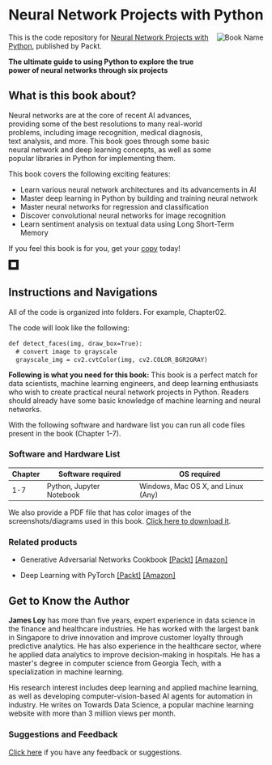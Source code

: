 # Neural Network Projects with Python

<a href="https://www.packtpub.com/big-data-and-business-intelligence/neural-network-projects-python?utm_source=github&utm_medium=repository"><img src="https://dz13w8afd47il.cloudfront.net/sites/default/files/imagecache/ppv4_main_book_cover/B10710.png" alt="Book Name" height="256px" align="right"></a>

This is the code repository for [Neural Network Projects with Python](https://www.packtpub.com/big-data-and-business-intelligence/neural-network-projects-python?utm_source=github&utm_medium=repository), published by Packt.

**The ultimate guide to using Python to explore the true power of neural networks through six projects**

## What is this book about?
Neural networks are at the core of recent AI advances, providing some of the best resolutions to many real-world problems, including image recognition, medical diagnosis, text analysis, and more. This book goes through some basic neural network and deep learning concepts, as well as some popular libraries in Python for implementing them.

This book covers the following exciting features: 
* Learn various neural network architectures and its advancements in AI
* Master deep learning in Python by building and training neural network
* Master neural networks for regression and classification
* Discover convolutional neural networks for image recognition
* Learn sentiment analysis on textual data using Long Short-Term Memory

If you feel this book is for you, get your [copy](https://www.amazon.com/dp/1789138906) today!

<a href="https://www.packtpub.com/?utm_source=github&utm_medium=banner&utm_campaign=GitHubBanner"><img src="https://raw.githubusercontent.com/PacktPublishing/GitHub/master/GitHub.png" 
alt="https://www.packtpub.com/" border="5" /></a>


## Instructions and Navigations
All of the code is organized into folders. For example, Chapter02.

The code will look like the following:
```
def detect_faces(img, draw_box=True):
  # convert image to grayscale
  grayscale_img = cv2.cvtColor(img, cv2.COLOR_BGR2GRAY)
```

**Following is what you need for this book:**
	This book is a perfect match for data scientists, machine learning engineers, and deep learning enthusiasts who wish to create practical neural network projects in Python. Readers should already have some basic knowledge of machine learning and neural networks.

With the following software and hardware list you can run all code files present in the book (Chapter 1-7).

### Software and Hardware List

| Chapter  | Software required                   | OS required                        |
| -------- | ------------------------------------| -----------------------------------|
| 1-7      | Python, Jupyter Notebook            | Windows, Mac OS X, and Linux (Any) |


We also provide a PDF file that has color images of the screenshots/diagrams used in this book. [Click here to download it](https://www.packtpub.com/sites/default/files/downloads/9781789138900_ColorImages.pdf).


### Related products <Other books you may enjoy>
* Generative Adversarial Networks Cookbook [[Packt]](https://www.packtpub.com/big-data-and-business-intelligence/generative-adversarial-networks-cookbook?utm_source=github&utm_medium=repository&utm_campaign=9781789139907) [[Amazon]](https://www.amazon.com/dp/1789139902)

* Deep Learning with PyTorch [[Packt]](https://www.packtpub.com/big-data-and-business-intelligence/deep-learning-pytorch?utm_source=github&utm_medium=repository&utm_campaign=9781788624336) [[Amazon]](https://www.amazon.com/dp/1788624335)

## Get to Know the Author
**James Loy**
has more than five years, expert experience in data science in the finance and healthcare industries. He has worked with the largest bank in Singapore to drive innovation and improve customer loyalty through predictive analytics. He has also experience in the healthcare sector, where he applied data analytics to improve decision-making in hospitals. He has a master's degree in computer science from Georgia Tech, with a specialization in machine learning.

His research interest includes deep learning and applied machine learning, as well as developing computer-vision-based AI agents for automation in industry. He writes on Towards Data Science, a popular machine learning website with more than 3 million views per month.


### Suggestions and Feedback
[Click here](https://docs.google.com/forms/d/e/1FAIpQLSdy7dATC6QmEL81FIUuymZ0Wy9vH1jHkvpY57OiMeKGqib_Ow/viewform) if you have any feedback or suggestions.
